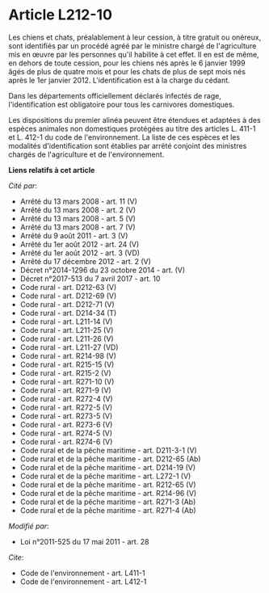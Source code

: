 # Article L212-10

Les chiens et chats, préalablement à leur cession, à titre gratuit ou onéreux, sont identifiés par un procédé agréé par le
ministre chargé de l'agriculture mis en œuvre par les personnes qu'il habilite à cet effet. Il en est de même, en dehors de
toute cession, pour les chiens nés après le 6 janvier 1999 âgés de plus de quatre mois et pour les chats de plus de sept mois
nés après le 1er janvier 2012. L'identification est à la charge du cédant. 

Dans les départements officiellement déclarés infectés de rage, l'identification est obligatoire pour tous les carnivores
domestiques. 

Les dispositions du premier alinéa peuvent être étendues et adaptées à des espèces animales non domestiques protégées au
titre des articles L. 411-1 et L. 412-1 du code de l'environnement. La liste de ces espèces et les modalités d'identification
sont établies par arrêté conjoint des ministres chargés de l'agriculture et de l'environnement.

**Liens relatifs à cet article**

_Cité par_:

  - Arrêté du 13 mars 2008 - art. 11 (V)
  - Arrêté du 13 mars 2008 - art. 2 (V)
  - Arrêté du 13 mars 2008 - art. 5 (V)
  - Arrêté du 13 mars 2008 - art. 7 (V)
  - Arrêté du 9 août 2011 - art. 3 (V)
  - Arrêté du 1er août 2012 - art. 24 (V)
  - Arrêté du 1er août 2012 - art. 3 (VD)
  - Arrêté du 17 décembre 2012 - art. 2 (V)
  - Décret n°2014-1296 du 23 octobre 2014 - art. (V)
  - Décret n°2017-513 du 7 avril 2017 - art. 10
  - Code rural - art. D212-63 (V)
  - Code rural - art. D212-69 (V)
  - Code rural - art. D212-71 (V)
  - Code rural - art. D214-34 (T)
  - Code rural - art. L211-14 (V)
  - Code rural - art. L211-25 (V)
  - Code rural - art. L211-26 (V)
  - Code rural - art. L211-27 (VD)
  - Code rural - art. R214-98 (V)
  - Code rural - art. R215-15 (V)
  - Code rural - art. R215-2 (V)
  - Code rural - art. R271-10 (V)
  - Code rural - art. R271-9 (V)
  - Code rural - art. R272-4 (V)
  - Code rural - art. R272-5 (V)
  - Code rural - art. R273-5 (V)
  - Code rural - art. R273-6 (V)
  - Code rural - art. R274-5 (V)
  - Code rural - art. R274-6 (V)
  - Code rural et de la pêche maritime - art. D211-3-1 (V)
  - Code rural et de la pêche maritime - art. D212-65 (Ab)
  - Code rural et de la pêche maritime - art. D214-19 (V)
  - Code rural et de la pêche maritime - art. L272-1 (V)
  - Code rural et de la pêche maritime - art. R212-65 (V)
  - Code rural et de la pêche maritime - art. R214-96 (V)
  - Code rural et de la pêche maritime - art. R271-3 (Ab)
  - Code rural et de la pêche maritime - art. R271-4 (Ab)

_Modifié par_:

  - Loi n°2011-525 du 17 mai 2011 - art. 28

_Cite_:

  - Code de l'environnement - art. L411-1
  - Code de l'environnement - art. L412-1

